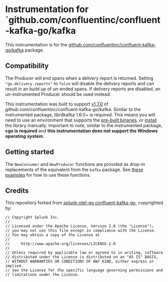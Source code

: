 # Instrumentation for `github.com/confluentinc/confluent-kafka-go/kafka

This instrumentation is for the
[github.com/confluentinc/confluent-kafka-go/kafka](https://github.com/confluentinc/confluent-kafka-go)
package.

## Compatibility

The Producer will end spans when a delivery report is returned. Setting
`"go.delivery.reports"` to `false` will disable the delivery reports and can
result in an build up of un-ended spans. If delivery reports are disabled, an
un-instrumented Producer should be used instead.

This instrumentation was built to support
[v1.7.0](https://github.com/confluentinc/confluent-kafka-go/releases/tag/v1.7.0)
of github.com/confluentinc/confluent-kafka-go/kafka. Similar to the
instrumented package, librdkafka 1.6.0+ is required. This means you will need
to use an environment that supports the [pre-built
binaries](https://github.com/confluentinc/confluent-kafka-go#librdkafka), or
[install](https://github.com/confluentinc/confluent-kafka-go#installing-librdkafka)
the library manually. Important to note, similar to the instrumented package,
**cgo is required** and **this instrumentation does not support the Windows
operating system**.

## Getting started

The `NewConsumer` and `NewProducer` functions are provided as drop-in
replacements of the equivalent from the `kafka` package. See [these
examples](./example_test.go) for how to use these functions.

## Credits

This repository forked from [splunk-otel-go confluent-kafka-go](https://github.com/signalfx/splunk-otel-go/tree/main/instrumentation/github.com/confluentinc/confluent-kafka-go/kafka/splunkkafka), copyrighted by:

```
// Copyright Splunk Inc.
//
// Licensed under the Apache License, Version 2.0 (the "License");
// you may not use this file except in compliance with the License.
// You may obtain a copy of the License at
//
//     http://www.apache.org/licenses/LICENSE-2.0
//
// Unless required by applicable law or agreed to in writing, software
// distributed under the License is distributed on an "AS IS" BASIS,
// WITHOUT WARRANTIES OR CONDITIONS OF ANY KIND, either express or implied.
// See the License for the specific language governing permissions and
// limitations under the License.
```